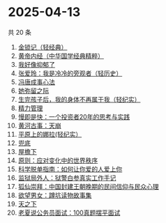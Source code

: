 # 2025-04-13

共 20 条

<!-- BEGIN WEREAD -->
<!-- 最后更新时间 2025-04-13 00:13:20 +0800 -->
1. [金锁记（轻经典）](https://weread.qq.com/web/bookDetail/d1b325f0813ab9d6ag012d44)
1. [黄帝内经（中华国学经典精粹）](https://weread.qq.com/web/bookDetail/5e232c20718443d55e2b9e6)
1. [我好像抑郁了](https://weread.qq.com/web/bookDetail/1c032c20813ab9c7cg0178f4)
1. [张爱玲：我是冷冷的旁观者（轻历史）](https://weread.qq.com/web/bookDetail/af932f20813ab9acdg0127a3)
1. [冯唐成事心法](https://weread.qq.com/web/bookDetail/f2e328e072182b15f2e7179)
1. [她弥留之际](https://weread.qq.com/web/bookDetail/df032fd0813ab9cf2g016664)
1. [生完孩子后，我的身体不再属于我（轻纪实）](https://weread.qq.com/web/bookDetail/89232a40813ab9cb3g018f2f)
1. [精力管理](https://weread.qq.com/web/bookDetail/4263296071f8f0464264d41)
1. [慢即是快：一个投资者20年的思考与实践](https://weread.qq.com/web/bookDetail/fb2329d0813ab9cb8g0171c0)
1. [黄河古事：天崩](https://weread.qq.com/web/bookDetail/55532930813ab9ce5g01675f)
1. [平原上的娜拉(轻纪实）](https://weread.qq.com/web/bookDetail/f7932bf0813ab9d2eg012157)
1. [兜底](https://weread.qq.com/web/bookDetail/69f32160813ab9718g011b1b)
1. [屋檐下](https://weread.qq.com/web/bookDetail/1df32b10813ab9cafg014f54)
1. [原则：应对变化中的世界秩序](https://weread.qq.com/web/bookDetail/19332dd0728b621d193d571)
1. [科学脱单指南：如何让你爱的人爱上你](https://weread.qq.com/web/bookDetail/970323b0813ab9cb8g012f8a)
1. [监狱局外人：狱警白参真实工作手记](https://weread.qq.com/web/bookDetail/d7232e50813ab9d26g017039)
1. [狐仙崇拜：中国封建王朝晚期的民间信仰与民众心理](https://weread.qq.com/web/bookDetail/535324c0813ab9cf3g0128a8)
1. [欲望男女：蹲坑读物故事集](https://weread.qq.com/web/bookDetail/f83320a0813ab9c90g015c2e)
1. [天之下](https://weread.qq.com/web/bookDetail/4de326a0721770aa4de95f4)
1. [老夏说公务员面试：100真题摆平面试](https://weread.qq.com/web/bookDetail/e5832a40813ab7181g011041)
<!-- END WEREAD -->